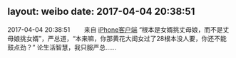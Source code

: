 layout: weibo
date: 2017-04-04 20:38:51
---
<meta name="referrer" content="no-referrer" />

2017-04-04 20:38:51  &nbsp;&nbsp;&nbsp;&nbsp;&nbsp;&nbsp; 来自 <a href="http://app.weibo.com/t/feed/9ksdit" rel="nofollow">iPhone客户端</a>
“根本是女婿挑丈母娘，而不是丈母娘挑女婿”，严总道，“本来嘛，你那黄花大闺女过了28根本没人要，你还不能鼓点劲？” 论生活智慧，我只服严总…… ​​​
